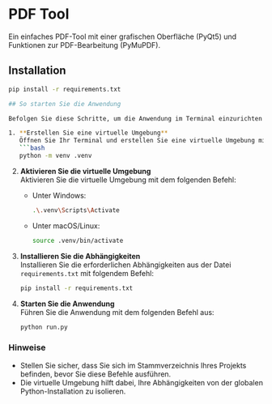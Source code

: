 # PDF Tool

Ein einfaches PDF-Tool mit einer grafischen Oberfläche (PyQt5) und Funktionen zur PDF-Bearbeitung (PyMuPDF).

## Installation

```bash
pip install -r requirements.txt

## So starten Sie die Anwendung

Befolgen Sie diese Schritte, um die Anwendung im Terminal einzurichten und zu starten:

1. **Erstellen Sie eine virtuelle Umgebung**  
   Öffnen Sie Ihr Terminal und erstellen Sie eine virtuelle Umgebung mit dem folgenden Befehl:
   ```bash
   python -m venv .venv
   ```

2. **Aktivieren Sie die virtuelle Umgebung**  
   Aktivieren Sie die virtuelle Umgebung mit dem folgenden Befehl:
   - Unter Windows:
     ```bash
     .\.venv\Scripts\Activate
     ```
   - Unter macOS/Linux:
     ```bash
     source .venv/bin/activate
     ```

3. **Installieren Sie die Abhängigkeiten**  
   Installieren Sie die erforderlichen Abhängigkeiten aus der Datei `requirements.txt` mit folgendem Befehl:
   ```bash
   pip install -r requirements.txt
   ```

4. **Starten Sie die Anwendung**  
   Führen Sie die Anwendung mit dem folgenden Befehl aus:
   ```bash
   python run.py
   ```

### Hinweise
- Stellen Sie sicher, dass Sie sich im Stammverzeichnis Ihres Projekts befinden, bevor Sie diese Befehle ausführen.
- Die virtuelle Umgebung hilft dabei, Ihre Abhängigkeiten von der globalen Python-Installation zu isolieren.
